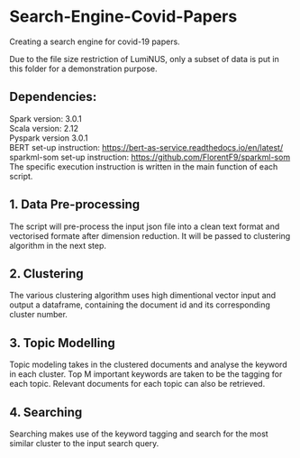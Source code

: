 # Search-Engine-Covid-Papers
Creating a search engine for covid-19 papers.

Due to the file size restriction of LumiNUS, only a subset of data is put in this folder for a demonstration purpose.


## Dependencies:
Spark version: 3.0.1  
Scala version: 2.12  
Pyspark version 3.0.1  
BERT set-up instruction: https://bert-as-service.readthedocs.io/en/latest/  
sparkml-som set-up instruction: https://github.com/FlorentF9/sparkml-som  
The specific execution instruction is written in the main function of each script. 

## 1. Data Pre-processing
The script will pre-process the input json file into a clean text format and vectorised formate after dimension reduction. 
It will be  passed to clustering algorithm in the next step. 

## 2. Clustering
The various clustering algorithm uses high dimentional vector input and output a dataframe, containing the document id and its corresponding cluster number. 

## 3. Topic Modelling
Topic modeling takes in the clustered documents and analyse the keyword in each cluster. Top M important keywords are taken to be the tagging for each topic. Relevant documents for each topic can also be retrieved.

## 4. Searching
Searching makes use of the keyword tagging and search for the most similar cluster to the input search query. 
